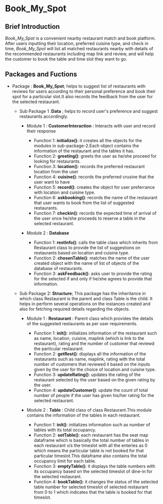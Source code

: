 
# Book_My_Spot 



## Brief Introduction

*Book_My_Spot* is a convenient nearby restaurant match and book platform. After users inputting their location, preferred cuisine type, and check in time, *Book_My_Spot* will list all matched restaurants nearby with details of the recommended restaurants including map link and review, and will help the customer to book the table and time slot they want to go.

## Packages and Fuctions

- Package : **Book_My_Spot**; helps to suggest list of restaurants with reviews for users according to their personal preference and book their spot for a particular slot.It also records the feedback from the user for the selected restaurant.
    - Sub Package 1 :**Data** ; helps to record user's preference and suggest restaurants accordingly. 
        - Module 1 : **CustomerInteraction** : Interacts with user and record their response
          - Function 1: **initialize()**: it creates all the objects for the modules in sub-package-2.Each object contains the information of the restaurant and the tables it has.
          - Function 2: **greeting()**:  greets the user as he/she proceed for looking for restaurants.
          - Function 3: **location()**:  records the preferred restaurant location from the user
          - Function 4: **cuisine()**:  records the preferred crusine that the user want to have
          - Function 5: **record()**: creates the object for user preferrance with location and cuisine type.
          - Function 6: **askbooking()**: records the name of the restaurant that user wants to book from the list of suggested restaurants.
          - Function 7: **checkin()**: records the  expected time of arrival of the user once he/she proceeds to reserve a table in the selected restaurant.
          
        - Module 2 : **Database**
          - Function 1: **restInfo()**: calls the table class which inherits from Restaurant class to provide the list of suggestions on restaurants based on location and cuisine type.
          - Function 2: **chosenTable()**: matches the name of the user created object with the name of list of objects of the database of restaurants.
          - Function 3: **askFeedback()**: asks user to provide the rating for the selected if and only if he/she agrees to provide that information.
          
     - Sub Package 2: **Structure**;  This package has the inheritance in which class Restaurant is the parent and class Table is the child. It helps in perform several operations on the instances created and also for fetching required details regarding the objects.
        - Module 1 : **Restaurant** : Parent class which provides the details of the suggested restaurants as per user requirements.
          - Function 1: **__init__()**: initializes information of the restaurant such as name, location, cuisine, maplink (which is link to the restaurant), rating and the number of customer that reviewd the particular restaurant.
          - Function 2: **getRest()**: displays all the information of the restaurants such as name, maplink, rating with the total number of customers that reviewed it based on the inputs given by the user for the choice of location and cuisine type. 
          - Function 3: **updateRating()**: updates the rating of the restaurant selected by the user based on the given rating by the user.
          - Function 4: **updateCustomer()**: update the count of total number of people if the user has given his/her rating for the selected restaurant.
          
        - Module 2 : **Table** : Child class of class Restaurant.This module contains the information of the tables in each restaurant.
          - Function 1: **__init__()**: initializes information such as number of tables with its total occupancy.
          - Function 2: **setTable()**: each restaurant has the seat map dataframe which is basically the total number of tables in each restaurant v/s the timeslot with all the enteries as 0 which means the particular table is not booked for that particular timeslot.This dataframe also contains the total occupancy limit for each table.
          - Function 3: **emptyTable()**: it displays the table numbers with its occupancy based on the selected timeslot of dine-in for the selected restaurant.
          - Function 4: **bookTable()**: it changes the status of the selected table number for selected timeslot of selected restaurant from 0 to 1 which indicates that the table is booked for that timeslot. 
          
